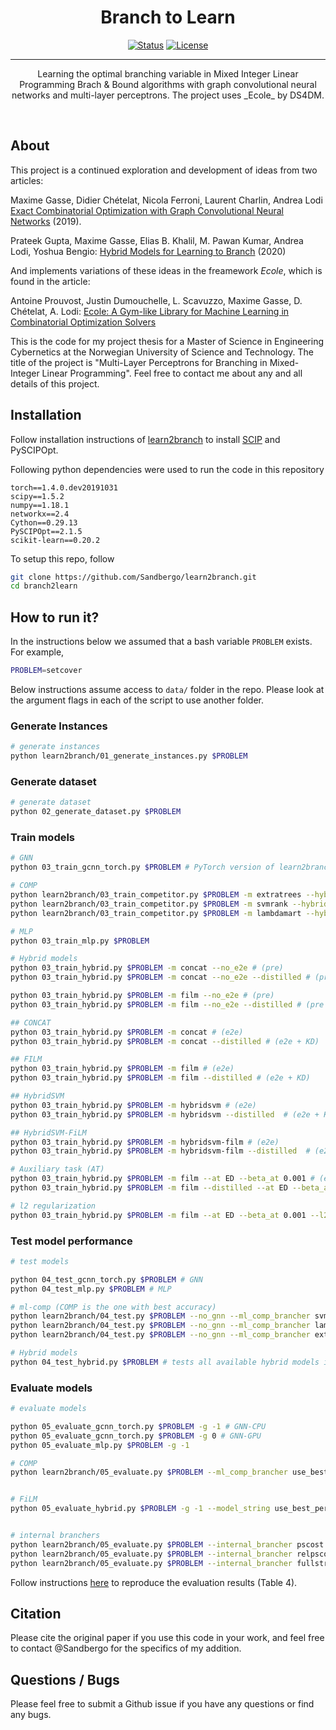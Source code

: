 <h1 align="center">Branch to Learn</h1>

<div align="center">

  [![Status](https://img.shields.io/badge/status-active-success.svg)]() 
  [![License](https://img.shields.io/badge/license-MIT-blue.svg)](/LICENSE)

</div>

---

<p align="center">
Learning the optimal branching variable in Mixed Integer Linear Programming Brach & Bound algorithms with graph convolutional neural networks and multi-layer perceptrons. The project uses _Ecole_ by DS4DM. 
</p>
<br> 


## About <a name = "about"></a>

This project is a continued exploration and development of ideas from two articles:

Maxime Gasse, Didier Chételat, Nicola Ferroni, Laurent Charlin, Andrea Lodi [Exact Combinatorial Optimization with Graph Convolutional Neural Networks](https://github.com/ds4dm/learn2branch) (2019).

Prateek Gupta, Maxime Gasse, Elias B. Khalil, M. Pawan Kumar, Andrea Lodi, Yoshua Bengio: [Hybrid Models for Learning to Branch](https://arxiv.org/abs/2006.15212) (2020)

And implements variations of these ideas in the freamework _Ecole_, which is found in the article:

Antoine Prouvost, Justin Dumouchelle, L. Scavuzzo, Maxime Gasse, D. Chételat, A. Lodi: [Ecole: A Gym-like Library for Machine Learning in Combinatorial Optimization Solvers](https://www.semanticscholar.org/paper/Ecole%3A-A-Gym-like-Library-for-Machine-Learning-in-Prouvost-Dumouchelle/e5f3f6d89be2f29eda70133fd83913229650d008)

This is the code for my project thesis for a Master of Science in Engineering Cybernetics at the Norwegian University of Science and Technology. The title of the project is "Multi-Layer Perceptrons for Branching in Mixed-Integer Linear Programming". Feel free to contact me about any and all details of this project. 

## Installation


Follow installation instructions of [learn2branch](https://github.com/Sandbergo/learn2branch/blob/master/INSTALL.md) to install [SCIP](https://www.scipopt.org/) and PySCIPOpt.

Following python dependencies were used to run the code in this repository
```
torch==1.4.0.dev20191031
scipy==1.5.2
numpy==1.18.1
networkx==2.4
Cython==0.29.13
PySCIPOpt==2.1.5
scikit-learn==0.20.2
```

To setup this repo, follow
```bash
git clone https://github.com/Sandbergo/learn2branch.git
cd branch2learn
```

## How to run it?
In the instructions below we assumed that a bash variable `PROBLEM` exists. For example,
```bash
PROBLEM=setcover
```
Below instructions assume access to `data/` folder in the repo. Please look at the argument flags in each of the script to use another folder.

### Generate Instances
```bash
# generate instances
python learn2branch/01_generate_instances.py $PROBLEM
```

### Generate dataset
```bash
# generate dataset
python 02_generate_dataset.py $PROBLEM
```
### Train models

```bash
# GNN
python 03_train_gcnn_torch.py $PROBLEM # PyTorch version of learn2branch GNN

# COMP
python learn2branch/03_train_competitor.py $PROBLEM -m extratrees --hybrid_data_structure
python learn2branch/03_train_competitor.py $PROBLEM -m svmrank --hybrid_data_structure
python learn2branch/03_train_competitor.py $PROBLEM -m lambdamart --hybrid_data_structure

# MLP
python 03_train_mlp.py $PROBLEM

# Hybrid models
python 03_train_hybrid.py $PROBLEM -m concat --no_e2e # (pre)
python 03_train_hybrid.py $PROBLEM -m concat --no_e2e --distilled # (pre + KD)

python 03_train_hybrid.py $PROBLEM -m film --no_e2e # (pre)
python 03_train_hybrid.py $PROBLEM -m film --no_e2e --distilled # (pre + KD)

## CONCAT
python 03_train_hybrid.py $PROBLEM -m concat # (e2e)
python 03_train_hybrid.py $PROBLEM -m concat --distilled # (e2e + KD)

## FILM
python 03_train_hybrid.py $PROBLEM -m film # (e2e)
python 03_train_hybrid.py $PROBLEM -m film --distilled # (e2e + KD)

## HybridSVM
python 03_train_hybrid.py $PROBLEM -m hybridsvm # (e2e)
python 03_train_hybrid.py $PROBLEM -m hybridsvm --distilled  # (e2e + KD)

## HybridSVM-FiLM
python 03_train_hybrid.py $PROBLEM -m hybridsvm-film # (e2e)
python 03_train_hybrid.py $PROBLEM -m hybridsvm-film --distilled  # (e2e + KD)

# Auxiliary task (AT)
python 03_train_hybrid.py $PROBLEM -m film --at ED --beta_at 0.001 # (e2e + AT)
python 03_train_hybrid.py $PROBLEM -m film --distilled --at ED --beta_at 0.001 # (e2e + KD + AT)

# l2 regularization
python 03_train_hybrid.py $PROBLEM -m film --at ED --beta_at 0.001 --l2 0.001
```

### Test model performance
```bash
# test models

python 04_test_gcnn_torch.py $PROBLEM # GNN
python 04_test_mlp.py $PROBLEM # MLP

# ml-comp (COMP is the one with best accuracy)
python learn2branch/04_test.py $PROBLEM --no_gnn --ml_comp_brancher svmrank_khalil --hybrid_data_structure
python learn2branch/04_test.py $PROBLEM --no_gnn --ml_comp_brancher lambdamark_khalil --hybrid_data_structure
python learn2branch/04_test.py $PROBLEM --no_gnn --ml_comp_brancher extratrees_gcnn_agg --hybrid_data_structure

# Hybrid models
python 04_test_hybrid.py $PROBLEM # tests all available hybrid models in trained_models/$PROBLEM
```

### Evaluate models
```bash
# evaluate models

python 05_evaluate_gcnn_torch.py $PROBLEM -g -1 # GNN-CPU
python 05_evaluate_gcnn_torch.py $PROBLEM -g 0 # GNN-GPU
python 05_evaluate_mlp.py $PROBLEM -g -1

# COMP
python learn2branch/05_evaluate.py $PROBLEM --ml_comp_brancher use_best_performing_ml_competitor_folder_name --time_limit 2700 --no_gnn --hybrid_data_structure -g -1


# FiLM
python 05_evaluate_hybrid.py $PROBLEM -g -1 --model_string use_best_performing_model_folder_name


# internal branchers
python learn2branch/05_evaluate.py $PROBLEM --internal_brancher pscost --time_limit 2700 --no_gnn -g -1 --hybrid_data_structure # PB
python learn2branch/05_evaluate.py $PROBLEM --internal_brancher relpscost --time_limit 2700 --no_gnn  -g -1 --hybrid_data_structure # RPB
python learn2branch/05_evaluate.py $PROBLEM --internal_brancher fullstrong --time_limit 2700 --no_gnn  -g -1 --hybrid_data_structure # FSB
```

Follow instructions [here](https://github.com/Sandbergo/learn2branch/blob/master/RESULTS.md) to reproduce the evaluation results (Table 4).

## Citation
Please cite the original paper if you use this code in your work, and feel free to contact @Sandbergo for the specifics of my addition.


## Questions / Bugs
Please feel free to submit a Github issue if you have any questions or find any bugs.
